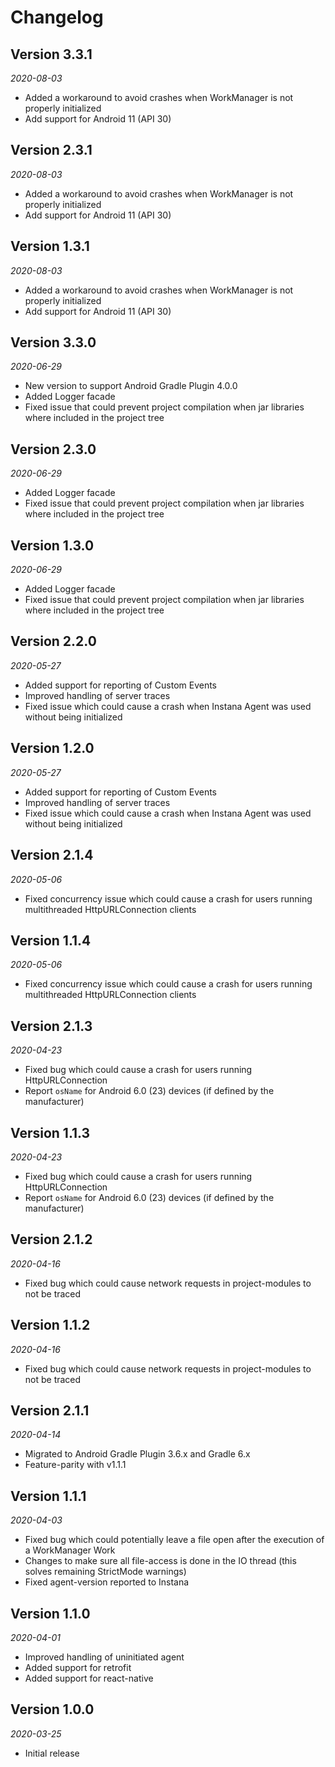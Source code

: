 Changelog
==========

## Version 3.3.1

_2020-08-03_

- Added a workaround to avoid crashes when WorkManager is not properly initialized
- Add support for Android 11 (API 30)

## Version 2.3.1

_2020-08-03_

- Added a workaround to avoid crashes when WorkManager is not properly initialized
- Add support for Android 11 (API 30)

## Version 1.3.1

_2020-08-03_

- Added a workaround to avoid crashes when WorkManager is not properly initialized
- Add support for Android 11 (API 30)

## Version 3.3.0

_2020-06-29_

- New version to support Android Gradle Plugin 4.0.0
- Added Logger facade
- Fixed issue that could prevent project compilation when jar libraries where included in the project tree 

## Version 2.3.0

_2020-06-29_

- Added Logger facade
- Fixed issue that could prevent project compilation when jar libraries where included in the project tree 

## Version 1.3.0

_2020-06-29_

- Added Logger facade
- Fixed issue that could prevent project compilation when jar libraries where included in the project tree 

## Version 2.2.0

_2020-05-27_

- Added support for reporting of Custom Events
- Improved handling of server traces
- Fixed issue which could cause a crash when Instana Agent was used without being initialized

## Version 1.2.0

_2020-05-27_

- Added support for reporting of Custom Events
- Improved handling of server traces
- Fixed issue which could cause a crash when Instana Agent was used without being initialized

## Version 2.1.4

_2020-05-06_

- Fixed concurrency issue which could cause a crash for users running multithreaded HttpURLConnection clients

## Version 1.1.4

_2020-05-06_

- Fixed concurrency issue which could cause a crash for users running multithreaded HttpURLConnection clients

## Version 2.1.3

_2020-04-23_

- Fixed bug which could cause a crash for users running HttpURLConnection
- Report `osName` for Android 6.0 (23) devices (if defined by the manufacturer)

## Version 1.1.3

_2020-04-23_

- Fixed bug which could cause a crash for users running HttpURLConnection
- Report `osName` for Android 6.0 (23) devices (if defined by the manufacturer)

## Version 2.1.2

_2020-04-16_

- Fixed bug which could cause network requests in project-modules to not be traced 

## Version 1.1.2

_2020-04-16_

- Fixed bug which could cause network requests in project-modules to not be traced 

## Version 2.1.1

_2020-04-14_

- Migrated to Android Gradle Plugin 3.6.x and Gradle 6.x
- Feature-parity with v1.1.1

## Version 1.1.1

_2020-04-03_

- Fixed bug which could potentially leave a file open after the execution of a WorkManager Work 
- Changes to make sure all file-access is done in the IO thread (this solves remaining StrictMode warnings)
- Fixed agent-version reported to Instana

## Version 1.1.0

_2020-04-01_

- Improved handling of uninitiated agent
- Added support for retrofit
- Added support for react-native 

## Version 1.0.0

_2020-03-25_

- Initial release
